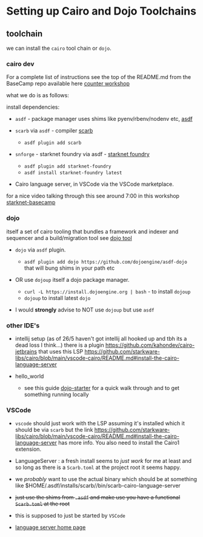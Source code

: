 # Setting up Cairo and Dojo Toolchains


## toolchain

we can install the `cairo` tool chain or `dojo`.

### cairo dev
For a complete list of instructions see the top of the README.md from the BaseCamp repo available here [counter workshop](https://github.com/starknet-edu/counter-workshop?tab=readme-ov-file)

what we do is as follows:

install dependencies:

* `asdf` - package manager uses shims like pyenv/rbenv/nodenv etc, [asdf](https://asdf-vm.com/guide/getting-started.html) 	
	
* `scarb` via `asdf` -  compiler [scarb](https://docs.swmansion.com/scarb)
	*  ```asdf plugin add scarb```

* `snforge` - starknet foundry via asdf - [starknet foundry](https://foundry-rs.github.io/starknet-foundry/getting-started/first-steps.html)
	* ```asdf plugin add starknet-foundry```
	* ```asdf install starknet-foundry latest```

* Cairo language server, in VSCode via the VSCode marketplace.


for a nice video talking through this see around 7:00 in this workshop [starknet-basecamp](https://www.youtube.com/watch?v=RFV_COjDmPI)

### dojo

itself a set of cairo tooling that bundles a framework and indexer and sequencer  and a build/migration tool see [dojo tool](https://foundry-rs.github.io/starknet-foundry/getting-started/first-steps.html)

* `dojo` via `asdf` plugin. 
	* ```asdf plugin add dojo https://github.com/dojoengine/asdf-dojo```
	that will bung shims in your path etc
	

* OR use `dojoup` itself a dojo package manager. 
	* ```curl -L https://install.dojoengine.org | bash``` - to install `dojoup`
	* `dojoup`  to install latest `dojo`
* I would __strongly__ advise to NOT use `dojoup` but use `asdf`

### other IDE's
* intellij setup (as of 26/5 haven't got intellij all hooked up and tbh its a dead loss I think...)
	there is a plugin https://github.com/kahondev/cairo-jetbrains that uses this LSP https://github.com/starkware-libs/cairo/blob/main/vscode-cairo/README.md#install-the-cairo-language-server

* hello_world
	* see this guide [dojo-starter](https://book.dojoengine.org/tutorial/dojo-starter) for a quick walk through and to get something running locally

### VSCode
* `vscode` should just work with the LSP assuming it's installed which it should be via `scarb` but the link https://github.com/starkware-libs/cairo/blob/main/vscode-cairo/README.md#install-the-cairo-language-server has more info. You also need to install the Cairo1 extension.

* LanguageServer : a fresh install seems to *just work* for me at least and so long as there is a `Scarb.toml` at the project root it seems happy.
* we _probably_ want to use the actual binary which should be at something like $HOME/.asdf/installs/scarb/<version>/bin/scarb-cairo-language-server
* ~~just use the shims from `.asdf` and make use you have a functional `Scarb.toml` at the root~~
* this is supposed to just be started by `VSCode` 
* [language server home page](https://marketplace.visualstudio.com/items?itemName=starkware.cairo1)
